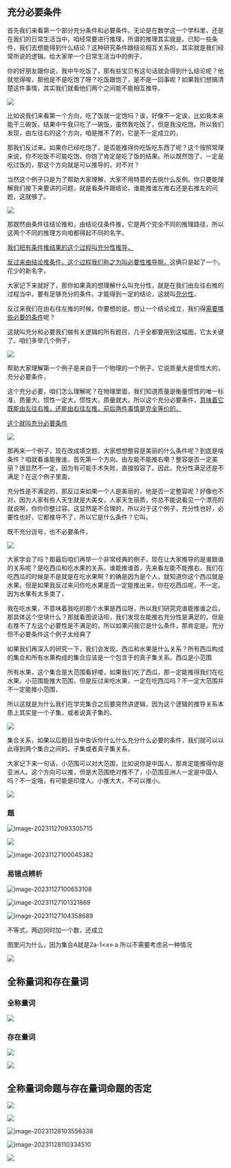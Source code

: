 ## 充分必要条件

首先我们来看第一个部分充分条件和必要条件。无论是在数学这一个学科里，还是在我们的日常生活当中，咱经常要进行推理，所谓的推理其实就是。已知一些条件，我们去想能得到什么结论？这种研究条件跟结论相互关系的，其实就是我们经常所说的逻辑。给大家举一个日常生活当中的例子，

你的好朋友跟你说，我中午吃饭了，那有些宝贝有这句话就会得到什么结论呢？他就觉得唉，那他是不是吃饱了呀？吃饭跟饱了，是不是一回事呢？如果我们想搞清楚这件事情，其实我们就看他们两个之间能不能相互推导。

![](/Users/yuebinghui/Documents/program/github/note/images/image-20231127084733146.png)

比如说我们来看第一个方向，吃了饭就一定饱吗？诶，好像不一定诶，比如我本来能干三碗饭，结果中午我只吃了一碗饭，虽然我吃饭了，但是我没吃饱。所以我们发现，由左往右的这个方向，咱是推不了的，它是不一定成立的，

那我们反过来。如果你已经吃饱了，是否能推得你吃饭吃东西了呢？这个按照常理来说，你不吃饭不可能吃饱，你饱了肯定是吃了饭的结果。所以既然饱了，一定是吃过饭的，那这个方向就是可以推导的，对不对？

当然这个例子只是为了帮助大家理解，大家不用特意的去挑什么反例。你只要能理解我们接下来要讲的问题，就是看条件跟结论，谁能推谁左推右还是右推左的问题，这就够了。

![](/Users/yuebinghui/Documents/program/github/note/images/image-20231127084741649.png)

那既然由条件往结论推和，由结论往条件推，它是两个完全不同的推理路径，所以这两个不同的推理方向咱都得起不同的名字。

<u>我们把有条件推结果的这个过程叫充分性推导，</u>

<u>反过来由结论推条件，这个过程我们称之为叫必要性推导啊，</u>这俩只是起了一个。花少的新名字，

大家记下来就好了，那你如果真的想理解什么叫充分性，就是在我们由左往右推的过程当中，要有足够充分的条件。才能得到一定的结论，这就叫<u>充分性</u>，

反过来我们在由右往左推的时候，你要想的是。想让一个结论成立，我们得<u>需要哪些必要的条件</u>呢？

这就叫充分和必要我们做有关逻辑的所有题目，几乎全都要用到这幅图，它太关键了。咱们多举几个例子，

![](/Users/yuebinghui/Documents/program/github/note/images/image-20231127084746711.png)

帮助大家理解第一个例子是来自于一个物理的一个例子，它说质量大是惯性大的，充分必要条件，

这个充分必要，咱们怎么理解呢？在物理里面，我们知道质量是衡量惯性的唯一标准，质量大，惯性一定大，惯性大，质量就大。所以这个充分必要条件，<u>意味着它既能由左往右推，还能由右往左推，前后两件事情是完全等价的，</u>

<u>这个就叫充分必要条件</u>

![](/Users/yuebinghui/Documents/program/github/note/images/image-20231127085802700.png)

那再来一个例子，现在改成填空题，大家想想整容是美丽的什么条件呢？到底是啥条件？咱就看谁能推谁，首先第一个方向。由左能不能推右嘞？整容是否一定美丽？很显然不一定，因为有可能手术失败，直接毁容了。因此，充分性满足还是不满足？在这个例子里面，

充分性是不满足的，那反过来如果一个人是美丽的，他是否一定整容呢？好像也不对，因为人家有些人天生就是大美女，人家天生丽质，你总不能说看见一个漂亮的就说啊，你你你整过容。这显然是不合理的，所以对于这个例子，充分性也好，必要性也好，它都推导不了，所以它是什么条件？它叫。

既不充分逗号，也不必要条件，

![](/Users/yuebinghui/Documents/program/github/note/images/image-20231127090001837.png)

大家学会了吗？那最后咱们再举一个非常经典的例子，现在让大家推导的是谁跟谁的关系呢？是吃西瓜和吃水果的关系。谁能推谁首，先来看左能不能推右，我们在吃西瓜的时候是不是就是在吃水果啊？的确是因为是个人，就知道你这个西瓜就是水果。但是如果我反过来问你吃水果是否一定能推出来，你在吃西瓜呢，不一定。因为水果有太多类了，

我在吃水果，不意味着我吃的那个水果是西瓜呀，所以我们研究完谁能推谁之后，那具体这个空填什么？那就看图说话呗，我们发现左能推右充分性是满足的，但是右推不了左这个必要性是不满足的，所以如果问我它是什么条件，那肯定是。充分但不必要条件这个例子太经典了



如果我们再深入的研究一下，我们会发现。西瓜和水果是什么关系？所有西瓜构成的集合和所有水果构成的集合应该是一个包含于的真子集关系。西瓜是小范围

所有水果，这个集合是大范围看好喽，如果我们吃了西瓜，那一定能推得我们在吃水果。小范围能推大范围，但是反过来吃水果，一定在吃西瓜吗？不一定大范围并不一定能推小范围，

所以这就是为什么我们在学完集合之后要突然讲逻辑，因为这个逻辑的推导关系本质上其实是一个子集，或者说真子集的。

![](/Users/yuebinghui/Documents/program/github/note/images/image-20231127090652684.png)

集合关系，如果以后题目当中告诉你什么什么充分什么必要的条件，我们就可以以此得到两个集合之间的。子集或者真子集关系，

大家记下来一句话，小范围可以对大范围，比如说你是中国人，那肯定能推得你是亚洲人。这个方向可以推，但是大范围绝对推不了，小范围亚洲人一定是中国人吗？不一定哦，有可能是印度人。小推大大，不可以推小。

![](/Users/yuebinghui/Documents/program/github/note/images/image-20231127090721780.png)

### 题

![image-20231127093305715](/Users/yuebinghui/Documents/program/github/note/images/image-20231127093305715.png)

![](/Users/yuebinghui/Documents/program/github/note/images/image-20231127095107406.png)

![image-20231127100045382](/Users/yuebinghui/Documents/program/github/note/images/image-20231127100045382.png)

### 易错点辨析

![image-20231127100653108](/Users/yuebinghui/Documents/program/github/note/images/image-20231127100653108.png)

![image-20231127101321869](/Users/yuebinghui/Documents/program/github/note/images/image-20231127101321869.png)

![image-20231127104358689](/Users/yuebinghui/Documents/program/github/note/images/image-20231127104358689.png)



不等式，两边同时加一个数，还成立

图里问为什么，因为集合A就是2a-1<x<-a 所以不需要考虑另一种情况

![](/Users/yuebinghui/Documents/program/github/note/images/image-20231127115430318.png)

## 全称量词和存在量词

### 全称量词

![](/Users/yuebinghui/Documents/program/github/note/images/image-20231128092611074.png)

### 存在量词

![](/Users/yuebinghui/Documents/program/github/note/images/image-20231128092858426.png)

![](/Users/yuebinghui/Documents/program/github/note/images/image-20231128094918461.png)

## 全称量词命题与存在量词命题的否定

![](/Users/yuebinghui/Documents/program/github/note/images/image-20231128095008986.png)

![](/Users/yuebinghui/Documents/program/github/note/images/image-20231128095924704.png)

![image-20231128103556338](/Users/yuebinghui/Documents/program/github/note/images/image-20231128103556338.png)



![image-20231128110334510](/Users/yuebinghui/Documents/program/github/note/images/image-20231128110334510.png)

![](/Users/yuebinghui/Documents/program/github/note/images/image-20231128111727568.png)